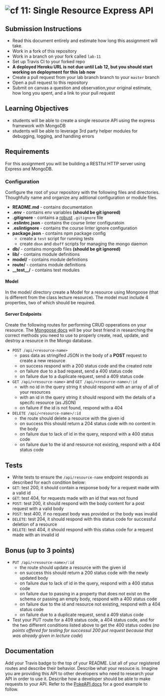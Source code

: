 ![cf](https://i.imgur.com/7v5ASc8.png) 11: Single Resource Express API
======
 
## Submission Instructions
* Read this document entirely and estimate how long this assignment will take.
* Work in a fork of this repository
* Work in a branch on your fork called `lab-11`
* Set up Travis CI to your forked repo
* **A deployed Heroku URL is not due until Lab 12, but you should start working on deployment for this lab now** 
* Create a pull request from your lab branch branch to your `master` branch
* Open a pull request to this repository
* Submit on canvas a question and observation,your original estimate, how long you spent, and a link to your pull request


## Learning Objectives
* students will be able to create a single resource API using the express framework with MongoDB
* students will be able to leverage 3rd party helper modules for debugging, logging, and handling errors

## Requirements
For this assignment you will be building a RESTful HTTP server using Express and MongoDB.

### Configuration
Configure the root of your repository with the following files and directories. Thoughfully name and organize any aditional configuration or module files.
* **README.md** - contains documentation
* **.env** - contains env variables **(should be git ignored)**
* **.gitignore** - contains a [robust](http://gitignore.io) `.gitignore` file
* **.eslintrc.json** - contains the course linter configuratoin
* **.eslintignore** - contains the course linter ignore configuration
* **package.json** - contains npm package config
  * create a `test` script for running tests
  * create `dbon` and `dboff` scripts for managing the mongo daemon
* **db/** - contains mongodb files **(should be git ignored)**
* **lib/** - contains module definitions
* **model/** - contains module definitions
* **route/** - contains module definitions
* **\_\_test\_\_/** - contains test modules


#### Model
In the model/ directory create a Model for a resource using Mongoose (that is different from the class lecture resource). The model must include 4 properties, two of which should be required.

#### Server Endpoints
Create the following routes for performing CRUD opperations on your resource. The [Mongoose docs](http://mongoosejs.com/docs/api.html#Model) will be your best friend in researching the correct methods you need to use to properly create, read, update, and destroy a resource in the Mongo database. 
* `POST /api/<resource-name>`
  * pass data as stringifed JSON in the body of a **POST** request to create a new resource
  * on success respond with a 200 status code and the created note
  * on failure due to a bad request, send a 400 status code
  * on failure due to a duplicate request, send a 409 status code
* `GET /api/<resource-name>` and `GET /api/<resource-name>/:id`
  * with no id in the query string it should respond with an array of all of your resources
  * with an id in the query string it should respond with the details of a specifc resource (as JSON)
  * on failure if the id is not found, respond with a 404
* `DELETE /api/<resource-name>/:id`
  * the route should delete a resource with the given id
  * on success this should return a 204 status code with no content in the body
  * on failure due to lack of id in the query, respond with a 400 status code
  * on failure due to the id and resource not existing, respond with a 404 status code


## Tests
* Write tests to ensure the `/api/resource-name` endpoint responds as described for each condition below:
* `GET`: test 200, it should contain a response body for a request made with a valid id
* `GET`: test 404, for  requests made with an id that was not found
* `POST`: test 200, it should respond with the body content for a post request with a valid body
* `POST`: test 400, if no request body was provided or the body was invalid
* `DELETE`: test 204, it should respond with this status code for successful deletion of a resource
* `DELETE`: test 404, it should respond with this status code for a request made with an invalid id

## Bonus (up to 3 points)
* `PUT /api/<resource-name>/:id`
  * the route should update a resource with the given id
  * on success this should return a 200 status code with the newly updated body
  * on failure due to lack of id in the query, respond with a 400 status code
  * on failure due to passing in a property that does not exist on the schema or passing an empty body, respond with a 400 status code
  * on failure due to the id and resource not existing, respond with a 404 status code
  * on failure due to a duplicate request, send a 409 status code
* Test your PUT route for a 409 status code, a 404 status code, and for the two different conditions listed above to get the 400 status codes (*no points offered for testing for successul 200 put request because that was already given in lecture code*)


## Documentation
Add your Travis badge to the top of your README. List all of your registered routes and describe their behavior. Describe what your resouce is. Imagine you are providing this API to other developers who need to research your API in order to use it. Describe how a developer should be able to make requests to your API. Refer to the [PokeAPI docs](https://pokeapi.co/docsv2/#resource-lists) for a good example to follow. 
